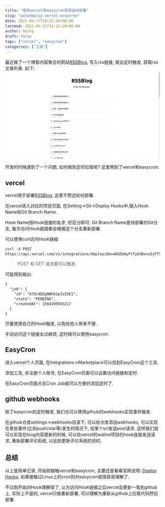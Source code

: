 ```yaml
---
title: "使用vercel和easycron实现自动部署"
slug: "autodeploy-vercel-easycron"
date: 2021-04-27T20:22:49+08:00
lastmod: 2021-05-21T14:22:20+08:00
author: bbing
draft: false
tags: ["vercel", "easycron"]
categories: ["工具"]
---
```


最近做了一个博客内容聚合的网站[RSSBlog](https://rssblog.vercel.app/), 写入rss链接, 就会定时触发, 获取rss文章列表. 如下:
![RSSBlog](https://raw.githubusercontent.com/caibingcheng/rssblog/master/public/screenshot.png "RSSBlog")

开发的时候遇到了一个问题, 如何做到定时拉取呢? 这里用到了vercel和easycron.

<!--more-->

## vercel

vercel用于部署[RSSBlog](https://rssblog.vercel.app/), 这里不赘述如何部署.

在vercel进入对应的项目页面, 在Setting->Git->Deploy Hooks中,输入Hook Name和Git Branch Name.

Hook Name指Hook链接的名字, 好区分即可. Git Branch Name是待部署的Git分支, 每次访问Hook链接都会根据这个分支重新部署.

可以使用curl访问Hook链接:
```
curl -X POST https://api.vercel.com/v1/integrations/deploy/QmcwKGEbAyFtfybXBxvuSjFT54dc5dRLmAYNB5jxxXsbeZ/hUg65Lj4CV
```

> POST 和 GET 请求都可以触发.

可能得到输出:
```
{
  "job": {
    "id": "A7OcAEEgNRh61p1VZXE1",
    "state": "PENDING",
    "createdAt": 1564399503217
  }
}
```

尽量使用自己的Hook触发, 以免给他人带来不便.

手动访问这个链接太过麻烦, 这时候可以使用easycron.

## EasyCron

进入vercel个人页面, 在Integrations->Marketplace可以找到EasyCron这个工具.

添加工具, 并注册个人账号, 在EasyCron页面可以设置访问链接和定时.

在EasyCron页面点击Cron Job就可以方便的添加定时了.

## github webhooks

除了easycron的定时触发, 我们也可以使用github的webhooks实现事件触发.

在github仓库settings->webhooks目录下, 可以给仓库添加webhooks, 可以实现在某些事件(比如push/star等)发生的情况下, 给某个url发送post请求. 这样我们就可以实现在blog内容更新的时候, 可以给vercel的waline项目的hook连接发送请求, 重新部署评论系统, 以达到更新评论系统的目的.

## 总结

以上是简单记录, 开始刚接触vercel和easycron, 主要还是看看官网说明: [Deploy Hooks](https://vercel.com/docs/more/deploy-hooks). 如果接触过Linux上的cron则对easycron就很容易理解了.

不过刚开始对Hook理解错了, 认为访问Hook链接之后vercel会更新一笔到github上, 实际上不是的, vercel只做重新部署, 可以理解为重新从github上拉取代码然后部署.
